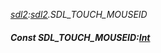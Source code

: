 _[sdl2](../../modules/sdl2/sdl2-module.md):[sdl2](../../modules/sdl2/sdl2-module.md).SDL\_TOUCH\_MOUSEID_
##### Const SDL\_TOUCH\_MOUSEID:[Int](../../modules/wonkey/wonkey-types-int.md)
